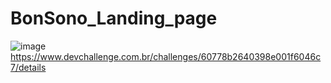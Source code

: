 # BonSono_Landing_page

![image](https://user-images.githubusercontent.com/85734491/140936462-12adefea-d9b6-454d-b4ab-5fe102655ee3.png)
https://www.devchallenge.com.br/challenges/60778b2640398e001f6046c7/details

